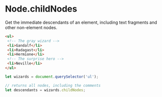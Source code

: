 # Node.childNodes

Get the immediate descendants of an element, including text fragments and other non-element nodes.

```html
<ul>
 <!-- The gray wizard -->
 <li>Gandalf</li>
 <li>Radagast</li>
 <li>Hermione</li>
 <!-- The surprise hero -->
 <li>Neville</li>
</ul>
```

```js
let wizards = document.querySelector('ul');

// returns all nodes, including the comments
let descendants = wizards.childNodes;
```
